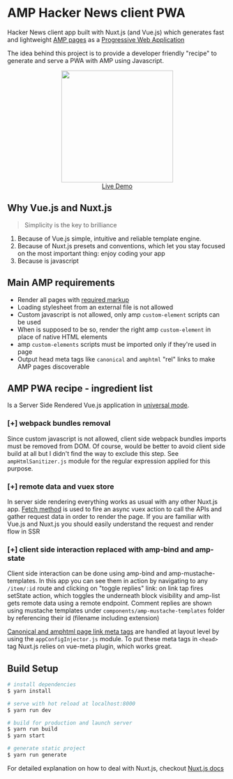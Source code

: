 # AMP Hacker News client PWA
Hacker News client app built with Nuxt.js (and Vue.js) which generates fast and lightweight [AMP pages](https://amp.dev/) as a [Progressive Web Application](https://amp.dev/documentation/guides-and-tutorials/optimize-and-measure/amp_to_pwa.html)

The idea behind this project is to provide a developer friendly "recipe" to generate and serve a PWA with AMP using Javascript.

<p align="center">
  <a href="https://hn-amp.herokuapp.com" target="_blank">
    <img src="https://user-images.githubusercontent.com/2380118/55910895-cd32bd80-5bdf-11e9-91bf-0554b970fb87.png" width="256px"
    ><br>
    Live Demo
  </a>
</p>

## Why Vue.js and Nuxt.js
> Simplicity is the key to brilliance

1. Because of Vue.js simple, intuitive and reliable template engine. 
2. Because of Nuxt.js presets and conventions, which let you stay focused on the most important thing: enjoy coding your app
3. Because is javascript

## Main AMP requirements
* Render all pages with [required markup](https://amp.dev/documentation/guides-and-tutorials/start/create/basic_markup.html)
* Loading stylesheet from an external file is not allowed
* Custom javascript is not allowed, only amp `custom-element` scripts can be used
* When is supposed to be so, render the right amp `custom-element` in place of native HTML elements
* amp `custom-elements` scripts must be imported only if they're used in page
* Output head meta tags like `canonical` and `amphtml` "rel" links to make AMP pages discoverable 

## AMP PWA recipe - ingredient list
Is a Server Side Rendered Vue.js application in [universal mode](https://nuxtjs.org/guide/#server-rendered-universal-ssr-).

### [+] webpack bundles removal
Since custom javascript is not allowed, client side webpack bundles imports must be removed from DOM. Of course, would be better to avoid client side build at all but I didn't find the way to exclude this step. See `ampHtmlSanitizer.js` module for the regular expression applied for this purpose.

### [+] remote data and vuex store
In server side rendering everything works as usual with any other Nuxt.js app. [Fetch method](https://nuxtjs.org/api/pages-fetch#the-fetch-method) is used to fire an async vuex action to call the APIs and gather request data in order to render the page. If you are familiar with Vue.js and Nuxt.js you should easily understand the request and render flow in SSR

### [+] client side interaction replaced with amp-bind and amp-state
Client side interaction can be done using amp-bind and amp-mustache-templates. In this app you can see them in action by navigating to any `/item/:id` route and clicking on "toggle replies" link: on link tap fires setState action, which toggles the underneath block visibility and amp-list gets remote data using a remote endpoint. Comment replies are shown using mustache templates under `components/amp-mustache-templates` folder by referencing their id (filename including extension)

[Canonical and amphtml page link meta tags](https://amp.dev/documentation/guides-and-tutorials/optimize-and-measure/discovery#linking-pages-with-link) are handled at layout level by using the `appConfigInjector.js` module. To put these meta tags in `<head>` tag Nuxt.js relies on vue-meta plugin, which works great.

## Build Setup

``` bash
# install dependencies
$ yarn install

# serve with hot reload at localhost:8000
$ yarn run dev

# build for production and launch server
$ yarn run build
$ yarn start

# generate static project
$ yarn run generate
```

For detailed explanation on how to deal with Nuxt.js, checkout [Nuxt.js docs](https://nuxtjs.org)